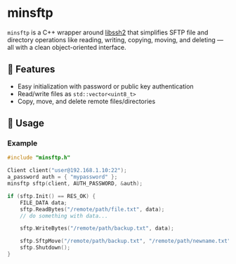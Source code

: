 # minsftp

`minsftp` is a C++ wrapper around [libssh2](https://www.libssh2.org/) that simplifies SFTP file and directory operations like reading, writing, copying, moving, and deleting — all with a clean object-oriented interface.

## 🚀 Features

- Easy initialization with password or public key authentication
- Read/write files as `std::vector<uint8_t>`
- Copy, move, and delete remote files/directories

## 🔧 Usage

### Example

```cpp
#include "minsftp.h"

Client client("user@192.168.1.10:22");
a_password auth = { "mypassword" };
minsftp sftp(client, AUTH_PASSWORD, &auth);

if (sftp.Init() == RES_OK) {
    FILE_DATA data;
    sftp.ReadBytes("/remote/path/file.txt", data);
    // do something with data...

    sftp.WriteBytes("/remote/path/backup.txt", data);

    sftp.SftpMove("/remote/path/backup.txt", "/remote/path/newname.txt");
    sftp.Shutdown();
}
